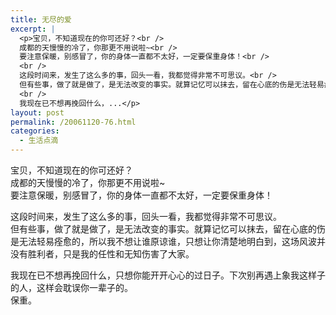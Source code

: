 ```yaml
---
title: 无尽的爱
excerpt: |
  <p>宝贝，不知道现在的你可还好？<br />
  成都的天慢慢的冷了，你那更不用说啦~<br />
  要注意保暖，别感冒了，你的身体一直都不太好，一定要保重身体！<br />
  <br />
  这段时间来，发生了这么多的事，回头一看，我都觉得非常不可思议。<br />
  但有些事，做了就是做了，是无法改变的事实。就算记忆可以抹去，留在心底的伤是无法轻易痊愈的，所以我不想让谁原谅谁，只想让你清楚地明白到，这场风波并没有胜利者，只是我的任性和无知伤害了大家。<br />
  <br />
  我现在已不想再挽回什么，...</p>
layout: post
permalink: /20061120-76.html
categories:
  - 生活点滴
---
```

宝贝，不知道现在的你可还好？  
成都的天慢慢的冷了，你那更不用说啦~  
要注意保暖，别感冒了，你的身体一直都不太好，一定要保重身体！

这段时间来，发生了这么多的事，回头一看，我都觉得非常不可思议。  
但有些事，做了就是做了，是无法改变的事实。就算记忆可以抹去，留在心底的伤是无法轻易痊愈的，所以我不想让谁原谅谁，只想让你清楚地明白到，这场风波并没有胜利者，只是我的任性和无知伤害了大家。

我现在已不想再挽回什么，只想你能开开心心的过日子。下次别再遇上象我这样子的人，这样会耽误你一辈子的。  
保重。